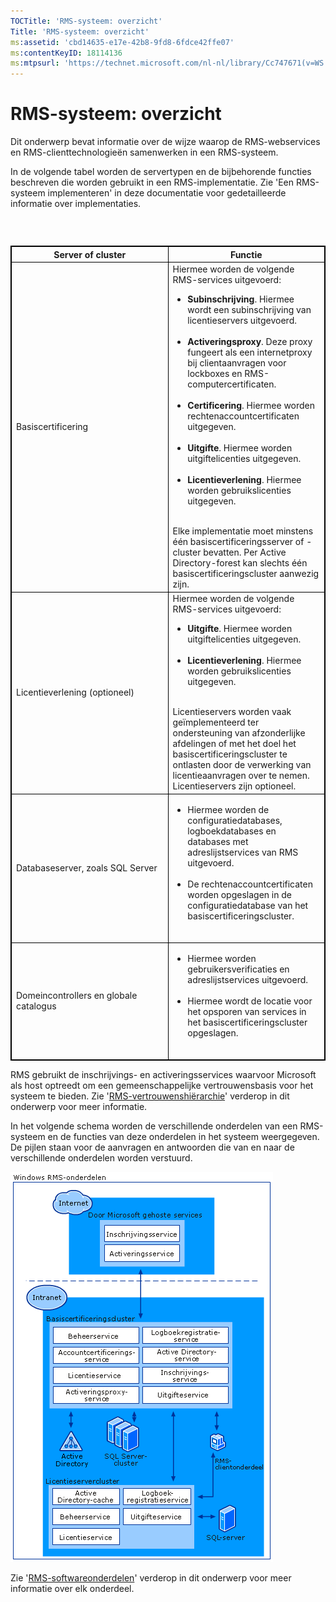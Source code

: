 ```yaml
---
TOCTitle: 'RMS-systeem: overzicht'
Title: 'RMS-systeem: overzicht'
ms:assetid: 'cbd14635-e17e-42b8-9fd8-6fdce42ffe07'
ms:contentKeyID: 18114136
ms:mtpsurl: 'https://technet.microsoft.com/nl-nl/library/Cc747671(v=WS.10)'
---
```


RMS-systeem: overzicht
======================

Dit onderwerp bevat informatie over de wijze waarop de RMS-webservices en RMS-clienttechnologieën samenwerken in een RMS-systeem.

In de volgende tabel worden de servertypen en de bijbehorende functies beschreven die worden gebruikt in een RMS-implementatie. Zie 'Een RMS-systeem implementeren' in deze documentatie voor gedetailleerde informatie over implementaties.

###  

 
<table style="border:1px solid black;">
<colgroup>
<col width="50%" />
<col width="50%" />
</colgroup>
<thead>
<tr class="header">
<th style="border:1px solid black;" >Server of cluster</th>
<th style="border:1px solid black;" >Functie</th>
</tr>
</thead>
<tbody>
<tr class="odd">
<td style="border:1px solid black;">Basiscertificering</td>
<td style="border:1px solid black;">Hiermee worden de volgende RMS-services uitgevoerd:
<ul>
<li><strong>Subinschrijving</strong>. Hiermee wordt een subinschrijving van licentieservers uitgevoerd.<br />
<br />
</li>
<li><strong>Activeringsproxy</strong>. Deze proxy fungeert als een internetproxy bij clientaanvragen voor lockboxes en RMS-computercertificaten.<br />
<br />
</li>
<li><strong>Certificering</strong>. Hiermee worden rechtenaccountcertificaten uitgegeven.<br />
<br />
</li>
<li><strong>Uitgifte</strong>. Hiermee worden uitgiftelicenties uitgegeven.<br />
<br />
</li>
<li><strong>Licentieverlening</strong>. Hiermee worden gebruikslicenties uitgegeven.<br />
<br />
</li>
</ul>
Elke implementatie moet minstens één basiscertificeringsserver of -cluster bevatten. Per Active Directory-forest kan slechts één basiscertificeringscluster aanwezig zijn.</td>
</tr>
<tr class="even">
<td style="border:1px solid black;">Licentieverlening (optioneel)</td>
<td style="border:1px solid black;">Hiermee worden de volgende RMS-services uitgevoerd:
<ul>
<li><strong>Uitgifte</strong>. Hiermee worden uitgiftelicenties uitgegeven.<br />
<br />
</li>
<li><strong>Licentieverlening</strong>. Hiermee worden gebruikslicenties uitgegeven.<br />
<br />
</li>
</ul>
Licentieservers worden vaak geïmplementeerd ter ondersteuning van afzonderlijke afdelingen of met het doel het basiscertificeringscluster te ontlasten door de verwerking van licentieaanvragen over te nemen. Licentieservers zijn optioneel.</td>
</tr>
<tr class="odd">
<td style="border:1px solid black;">Databaseserver, zoals SQL Server</td>
<td style="border:1px solid black;"><ul>
<li>Hiermee worden de configuratiedatabases, logboekdatabases en databases met adreslijstservices van RMS uitgevoerd.<br />
<br />
</li>
<li>De rechtenaccountcertificaten worden opgeslagen in de configuratiedatabase van het basiscertificeringscluster.<br />
<br />
</li>
</ul></td>
</tr>
<tr class="even">
<td style="border:1px solid black;">Domeincontrollers en globale catalogus</td>
<td style="border:1px solid black;"><ul>
<li>Hiermee worden gebruikersverificaties en adreslijstservices uitgevoerd.<br />
<br />
</li>
<li>Hiermee wordt de locatie voor het opsporen van services in het basiscertificeringscluster opgeslagen.<br />
<br />
</li>
</ul></td>
</tr>
</tbody>
</table>
 

RMS gebruikt de inschrijvings- en activeringsservices waarvoor Microsoft als host optreedt om een gemeenschappelijke vertrouwensbasis voor het systeem te bieden. Zie '[RMS-vertrouwenshiërarchie](https://technet.microsoft.com/2d44182f-a653-4383-aba1-dade53f7cf9a)' verderop in dit onderwerp voor meer informatie.

In het volgende schema worden de verschillende onderdelen van een RMS-systeem en de functies van deze onderdelen in het systeem weergegeven. De pijlen staan voor de aanvragen en antwoorden die van en naar de verschillende onderdelen worden verstuurd.

![](images/Cc747671.29138741-d45c-459b-8ead-b9bc3f708dd5(WS.10).gif)

Zie '[RMS-softwareonderdelen](https://technet.microsoft.com/e38a840e-f390-48fd-8354-50108a64f5ca)' verderop in dit onderwerp voor meer informatie over elk onderdeel.
